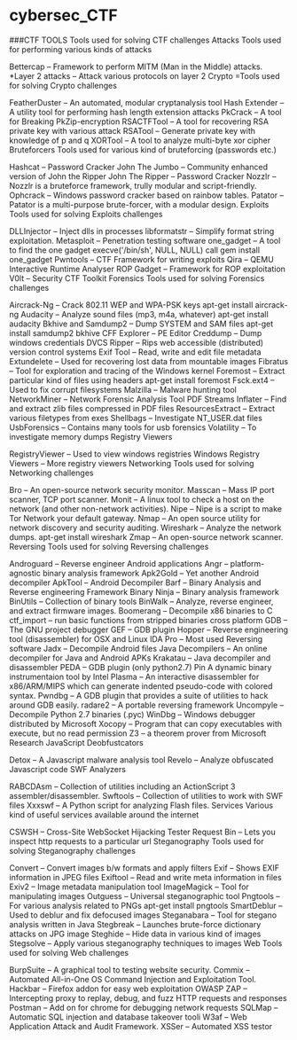 # cybersec_CTF

###CTF TOOLS
Tools used for solving CTF challenges
Attacks
Tools used for performing various kinds of attacks

Bettercap – Framework to perform MITM (Man in the Middle) attacks.
*Layer 2 attacks – Attack various protocols on layer 2
Crypto
=Tools used for solving Crypto challenges

FeatherDuster – An automated, modular cryptanalysis tool
Hash Extender – A utility tool for performing hash length extension attacks
PkCrack – A tool for Breaking PkZip-encryption
RSACTFTool – A tool for recovering RSA private key with various attack
RSATool – Generate private key with knowledge of p and q
XORTool – A tool to analyze multi-byte xor cipher
Bruteforcers
Tools used for various kind of bruteforcing (passwords etc.)

Hashcat – Password Cracker
John The Jumbo – Community enhanced version of John the Ripper
John The Ripper – Password Cracker
Nozzlr – Nozzlr is a bruteforce framework, trully modular and script-friendly.
Ophcrack – Windows password cracker based on rainbow tables.
Patator – Patator is a multi-purpose brute-forcer, with a modular design.
Exploits
Tools used for solving Exploits challenges

DLLInjector – Inject dlls in processes
libformatstr – Simplify format string exploitation.
Metasploit – Penetration testing software
one_gadget – A tool to find the one gadget execve('/bin/sh', NULL, NULL) call
gem install one_gadget
Pwntools – CTF Framework for writing exploits
Qira – QEMU Interactive Runtime Analyser
ROP Gadget – Framework for ROP exploitation
V0lt – Security CTF Toolkit
Forensics
Tools used for solving Forensics challenges

Aircrack-Ng – Crack 802.11 WEP and WPA-PSK keys
apt-get install aircrack-ng
Audacity – Analyze sound files (mp3, m4a, whatever)
apt-get install audacity
Bkhive and Samdump2 – Dump SYSTEM and SAM files
apt-get install samdump2 bkhive
CFF Explorer – PE Editor
Creddump – Dump windows credentials
DVCS Ripper – Rips web accessible (distributed) version control systems
Exif Tool – Read, write and edit file metadata
Extundelete – Used for recovering lost data from mountable images
Fibratus – Tool for exploration and tracing of the Windows kernel
Foremost – Extract particular kind of files using headers
apt-get install foremost
Fsck.ext4 – Used to fix corrupt filesystems
Malzilla – Malware hunting tool
NetworkMiner – Network Forensic Analysis Tool
PDF Streams Inflater – Find and extract zlib files compressed in PDF files
ResourcesExtract – Extract various filetypes from exes
Shellbags – Investigate NT_USER.dat files
UsbForensics – Contains many tools for usb forensics
Volatility – To investigate memory dumps
Registry Viewers

RegistryViewer – Used to view windows registries
Windows Registry Viewers – More registry viewers
Networking
Tools used for solving Networking challenges

Bro – An open-source network security monitor.
Masscan – Mass IP port scanner, TCP port scanner.
Monit – A linux tool to check a host on the network (and other non-network activities).
Nipe – Nipe is a script to make Tor Network your default gateway.
Nmap – An open source utility for network discovery and security auditing.
Wireshark – Analyze the network dumps.
apt-get install wireshark
Zmap – An open-source network scanner.
Reversing
Tools used for solving Reversing challenges

Androguard – Reverse engineer Android applications
Angr – platform-agnostic binary analysis framework
Apk2Gold – Yet another Android decompiler
ApkTool – Android Decompiler
Barf – Binary Analysis and Reverse engineering Framework
Binary Ninja – Binary analysis framework
BinUtils – Collection of binary tools
BinWalk – Analyze, reverse engineer, and extract firmware images.
Boomerang – Decompile x86 binaries to C
ctf_import – run basic functions from stripped binaries cross platform
GDB – The GNU project debugger
GEF – GDB plugin
Hopper – Reverse engineering tool (disassembler) for OSX and Linux
IDA Pro – Most used Reversing software
Jadx – Decompile Android files
Java Decompilers – An online decompiler for Java and Android APKs
Krakatau – Java decompiler and disassembler
PEDA – GDB plugin (only python2.7)
Pin A dynamic binary instrumentaion tool by Intel
Plasma – An interactive disassembler for x86/ARM/MIPS which can generate indented pseudo-code with colored syntax.
Pwndbg – A GDB plugin that provides a suite of utilities to hack around GDB easily.
radare2 – A portable reversing framework
Uncompyle – Decompile Python 2.7 binaries (.pyc)
WinDbg – Windows debugger distributed by Microsoft
Xocopy – Program that can copy executables with execute, but no read permission
Z3 – a theorem prover from Microsoft Research
JavaScript Deobfustcators

Detox – A Javascript malware analysis tool
Revelo – Analyze obfuscated Javascript code
SWF Analyzers

RABCDAsm – Collection of utilities including an ActionScript 3 assembler/disassembler.
Swftools – Collection of utilities to work with SWF files
Xxxswf – A Python script for analyzing Flash files.
Services
Various kind of useful services available around the internet

CSWSH – Cross-Site WebSocket Hijacking Tester
Request Bin – Lets you inspect http requests to a particular url
Steganography
Tools used for solving Steganography challenges

Convert – Convert images b/w formats and apply filters
Exif – Shows EXIF information in JPEG files
Exiftool – Read and write meta information in files
Exiv2 – Image metadata manipulation tool
ImageMagick – Tool for manipulating images
Outguess – Universal steganographic tool
Pngtools – For various analysis related to PNGs
apt-get install pngtools
SmartDeblur – Used to deblur and fix defocused images
Steganabara – Tool for stegano analysis written in Java
Stegbreak – Launches brute-force dictionary attacks on JPG image
Steghide – Hide data in various kind of images
Stegsolve – Apply various steganography techniques to images
Web
Tools used for solving Web challenges

BurpSuite – A graphical tool to testing website security.
Commix – Automated All-in-One OS Command Injection and Exploitation Tool.
Hackbar – Firefox addon for easy web exploitation
OWASP ZAP – Intercepting proxy to replay, debug, and fuzz HTTP requests and responses
Postman – Add on for chrome for debugging network requests
SQLMap – Automatic SQL injection and database takeover tooli
W3af – Web Application Attack and Audit Framework.
XSSer – Automated XSS testor

